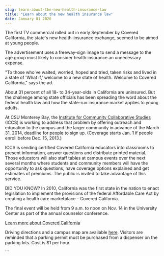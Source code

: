 ```yaml
---
slug: learn-about-the-new-health-insurance-law
title: "Learn about the new health insurance law"
date: January 01 2020
---
```


  
<p>
  The first TV commercial rolled out in early September by Covered California,
  the state's new health-insurance exchange, seemed to be aimed at young people.
</p>
<p>
  The advertisement uses a freeway-sign image to send a message to the age group
  most likely to consider health insurance an unnecessary expense.
</p>
<p>
  "To those who've waited, worried, hoped and tried, taken risks and lived in a
  state of 'What if,' welcome to a new state of health. Welcome to Covered
  California," says the ad.
</p>
<p>
  About 31 percent of all 18- to 34-year-olds in California are uninsured. But
  the challenge among state officials has been spreading the word about the
  federal health law and how the state-run insurance market applies to young
  adults.
</p>
<p>
  At CSU Monterey Bay, the
  <a href="https://iccs.csumb.edu/"
    >Institute for Community Collaborative Studies</a
  >
  (ICCS) is working to address that problem by offering outreach and education
  to the campus and the larger community in advance of the March 31, 2014,
  deadline for people to sign up. (Coverage starts Jan. 1 if people enroll
  before Dec. 15, 2013.)
</p>
<p>
  ICCS is sending certified Covered California educators into classrooms to
  present information, answer questions and distribute printed material. Those
  educators will also staff tables at campus events over the next several months
  where students and community members will have the opportunity to ask
  questions, have coverage options explained and get estimates of premiums. The
  public is invited to take advantage of this service.
</p>
<p>
  DID YOU KNOW? In 2010, California was the first state in the nation to enact
  legislation to implement the provisions of the federal Affordable Care Act by
  creating a health care marketplace – Covered California.
</p>
<p>
  The final event will be held from 9 a.m. to noon on Nov. 14 in the University
  Center as part of the annual counselor conference.
</p>
<p>
  <a href="https://www.calstate.edu/coveredca/"
    >Learn more about Covered California</a
  >
</p>
<p>
  Driving directions and a campus map are available
  <a href="https://csumb.edu/maps">here</a>. Visitors are reminded that a parking
  permit must be purchased from a dispenser on the parking lots. Cost is $1 per
  hour.
</p>
```
